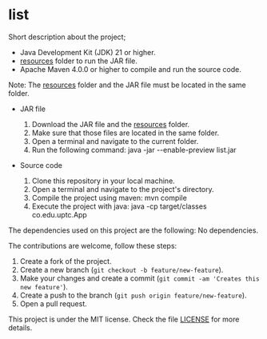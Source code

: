 # list

Short description about the project;


- Java Development Kit (JDK) 21 or higher.
- [resources](resources) folder to run the JAR file.
- Apache Maven 4.0.0 or higher to compile and run the source code.

Note: The [resources](resources) folder and the JAR file must be located in the same folder.

- JAR file
  1. Download the JAR file and the [resources](resources) folder.
  2. Make sure that those files are located in the same folder.
  3. Open a terminal and navigate to the current folder.
  4. Run the following command: java -jar --enable-preview list.jar

- Source code
  1. Clone this repository in your local machine.
  2. Open a terminal and navigate to the project's directory.
  3. Compile the project using maven: mvn compile
  4. Execute the project with java: java -cp target/classes co.edu.uptc.App


The dependencies used on this project are the following:
No dependencies.

The contributions are welcome, follow these steps:

1. Create a fork of the project.
2. Create a new branch (`git checkout -b feature/new-feature`).
3. Make your changes and create a commit (`git commit -am 'Creates this new feature'`).
4. Create a push to the branch (`git push origin feature/new-feature`).
5. Open a pull request.


This project is under the MIT license. Check the file [LICENSE](LICENSE) for more details.